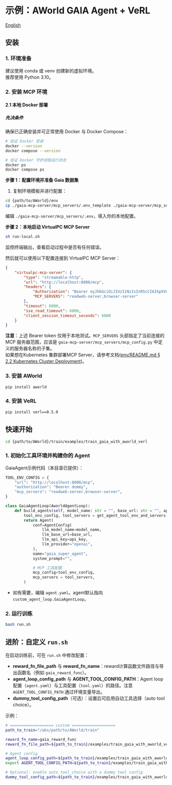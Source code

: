# 示例：AWorld GAIA Agent + VeRL

[English](./README.md)

## 安装
### 1. 环境准备
建议使用 conda 或 venv 创建新的虚拟环境。\
    推荐使用 Python 3.10。
### 2. 安装 MCP 环境
#### 2.1 本地 Docker 部署
##### 先决条件
确保已正确安装并可正常使用 Docker 与 Docker Compose：
```bash
# 验证 Docker 安装
docker --version
docker compose --version

# 验证 Docker 守护进程运行状态
docker ps
docker compose ps
```

**步骤 1：配置环境并准备 Gaia 数据集**

1. 复制环境模板并进行配置：

```bash
cd {path/to/AWorld}/env
cp ./gaia-mcp-server/mcp_servers/.env_template ./gaia-mcp-server/mcp_servers/.env
```

编辑 `./gaia-mcp-server/mcp_servers/.env`，填入你的本地配置。

**步骤 2：本地启动 VirtualPC MCP Server**

```bash
sh run-local.sh
```

监控终端输出，查看启动过程中是否有任何错误。

然后就可以使用以下配置连接到 VirtualPC MCP Server：

```json
{
    "virtualpc-mcp-server": {
        "type": "streamable-http",
        "url": "http://localhost:8000/mcp",
        "headers": {
            "Authorization": "Bearer eyJhbGciOiJIUzI1NiIsInR5cCI6IkpXVCJ9.eyJhcHAiOiJsb2NhbF9kZWJ1ZyIsInZlcnNpb24iOjEsInRpbWUiOjE3NTYzOTUzNzIuMTg0MDc0NH0.SALKn1dxEzsdX82-e3jAJANAo_kE4NO4192Epw5rYmQ",
            "MCP_SERVERS": "readweb-server,browser-server"
        },
        "timeout": 6000,
        "sse_read_timeout": 6000,
        "client_session_timeout_seconds": 6000
    }
}
```

**注意**：上述 Bearer token 仅用于本地测试。`MCP_SERVERS` 头部指定了当前连接的 MCP 服务器范围，应该是 `gaia-mcp-server/mcp_servers/mcp_config.py` 中定义的服务器名称的子集。\
如果想在Kubernetes 集群部署MCP Server，请参考文档([env/README.md § 2.2 Kubernetes Cluster Deployment](../../../env/README.md#22-kubernetes-cluster-deployment))。

### 3. 安装 AWorld
```bash
pip install aworld
```
### 4. 安装 VeRL
```bash
pip install verl==0.5.0
```

## 快速开始
```bash
cd {path/to/AWorld}/train/examples/train_gaia_with_aworld_verl
```
### 1. 初始化工具环境并构建你的 Agent
GaiaAgent示例代码（本目录已提供）：
```python
TOOL_ENV_CONFIG = {
    "url": "http://localhost:8000/mcp",
    "authorization": "Bearer dummy",
    "mcp_servers": "readweb-server,browser-server",
}

class GaiaAgentLoop(AworldAgentLoop):
    def build_agents(self, model_name: str = "", base_url: str = "", api_key: str = "") -> Union[Agent, Swarm]:
        tool_env_config, tool_servers = get_agent_tool_env_and_servers(TOOL_ENV_CONFIG)
        return Agent(
            conf=AgentConfig(
                llm_model_name=model_name,
                llm_base_url=base_url,
                llm_api_key=api_key,
                llm_provider="openai",
            ),
            name="gaia_super_agent",
            system_prompt="",

            # MCP 工具配置
            mcp_config=tool_env_config,
            mcp_servers = tool_servers,
        )
```
- 如有需要，编辑 `agent.yaml`。agent默认指向 `custom_agent_loop.GaiaAgentLoop`。

### 2. 运行训练
```bash
bash run.sh
```

## 进阶：自定义 `run.sh`

在启动训练前，可在 `run.sh` 中修改配置：
- **reward_fn_file_path** 与 **reward_fn_name**：reward计算函数文件路径与导出函数名（例如 `gaia_reward_func`）。
- **agent_loop_config_path** 与 **AGENT_TOOL_CONFIG_PATH**：Agent loop 配置（`agent.yaml`）与工具配置（`tool.yaml`）的路径。注意 `AGENT_TOOL_CONFIG_PATH` 通过环境变量导出。
- **dummy_tool_config_path**（可选）：设置后可启用自动工具选择（auto tool choice）。

示例：
```bash
# =================== custom ===================
path_to_train="/abs/path/to/AWorld/train"

reward_fn_name=gaia_reward_func
reward_fn_file_path=${path_to_train}/examples/train_gaia_with_aworld_verl/metrics/gaia_reward_function.py

# Agent config
agent_loop_config_path=${path_to_train}/examples/train_gaia_with_aworld_verl/agent.yaml
export AGENT_TOOL_CONFIG_PATH=${path_to_train}/examples/train_gaia_with_aworld_verl/configs/tool.yaml

# Optional: enable auto_tool_choice with a dummy tool config
dummy_tool_config_path=${path_to_train}/examples/train_gaia_with_aworld_verl/configs/dummy_tool_config.yaml
```
